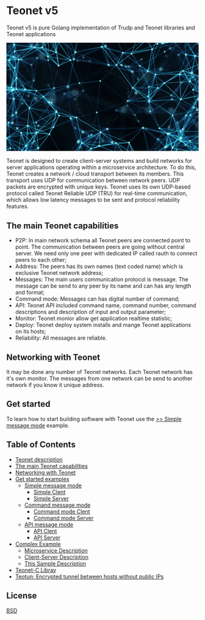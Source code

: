 # Teonet v5

Teonet v5 is pure Golang implementation of Trudp and Teonet libraries and Teonet applications

![Teonet Network](https://github.com/teonet-go/.github/blob/main/profile/network.png?raw=true)

Teonet is designed to create client-server systems and build networks for server applications operating within a microservice architecture. To do this, Teonet creates a network / cloud transport between its members. This transport uses UDP for communication between network peers. UDP packets are encrypted with unique keys. Teonet uses its own UDP-based protocol called Teonet Reliable UDP (TRU) for real-time communication, which allows low latency messages to be sent and protocol reliability features.

## The main Teonet capabilities

- P2P: In main network schema all Teonet peers are connected point to point. The communication between peers are going without central server. We need only one peer with dedicated IP called rauth to connect peers to each other;
- Address: The peers has its own names (text coded name) which is exclusive Teonet network address;
- Messages: The main users communication protocol is message. The message can be send to any peer by its name and can has any length and format;
- Command mode: Messages can has digital number of command;
- API: Teonet API included command name, command number, command descriptions and description of input and output parameter;
- Monitor: Teonet monior allow get application realtime statistic;
- Deploy: Teonet deploy system installs and mange Teonet applications on its hosts;
- Reliability: All messages are reliable.

## Networking with Teonet

It may be done any number of Teonet networks. Each Teonet network has it's own monitor. The messages from one network can be send to another network if you know it unique address.

## Get started

To learn how to start building software with Teonet use the
[>> Simple message mode](simple.md#simple-message-mode) example.

## Table of Contents

- [Teonet description](#teonet-v5)
- [The main Teonet capabilities](#the-main-teonet-capabilities)
- [Networking with Teonet](#networking-with-teonet)
- [Get started examples](#get-started)
  - [Simple message mode](simple.md#simple-message-mode)
    - [Simple Clent](simple.md#teonet-simple-client-application)
    - [Simple Server](simple.md#teonet-simple-server-application)
  - [Command message mode](command.md#command-message-mode)
    - [Command mode Clent](command.md#teonet-command-mode-client-application)
    - [Command mode Server](command.md#teonet-command-mode-server-application)
  - [API message mode](api.md#api-message-mode)
    - [API Clent](api.md#teonet-api-mode-client-application)
    - [API Server](api.md#teonet-api-mode-server-application)
- [Complex Example](complex.md)
  - [Microservice Description](complex.md#microservice-description)
  - [Client-Server Description](complex.md#client-server-description)
  - [This Sample Description](complex.md#this-sample-description)
- [Teonet-C Libray](https://github.com/teonet-go/teonet-c#teonet-c)
- [Teotun: Encrypted tunnel between hosts without public IPs](https://github.com/teonet-go/teotun#teonet-tunnel)

## License

[BSD](LICENSE)
